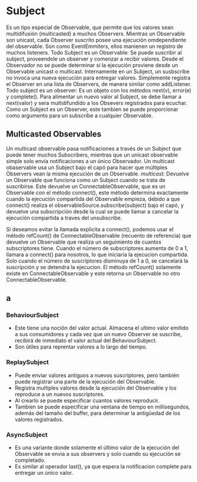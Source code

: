 # Subject

Es un tipo especial de Observable, que permite que los valores sean multidifusión (multicasted) a muchos Observers.
Mientras un Observable son unicast, cada Observer suscrito posee una ejecución omdependiente del observable.
Son como EventEmmiters, ellos manienen un registro de muchos listeners.
Todo Subject es un Observable: Se puede suscribir al subject, proveendole un observer y comenzar a recibir valores. Desde el Observador no se puede determinar si la ejecución proviene desde un Observable
unicast o multicast.
Internamente en un Subject, un susbscribe no invoca una nueva ejecución para entregar valores. Simplemente registra el Observer en una lista de Observers, de manera similar como addListener.
Todo subject es un observer: Es un objeto con los métodos next(v), error(e) y complete().
Para alimentar un nuevo valor al Subject, se debe llamar a next(valor) y sera multidifundido a los Obsevers registrados para ecuchar.
Como un Subject es un Observer, este tambien se puede proporcionar como argumento para un subscribe a cualquier Observable.

## Multicasted Observables

Un multicast observable pasa notificaciones a través de un Subject que puede tener muchos Subscribers, mientras que un unicast observable simple solo envía notificaciones a un único Observador.
Un multicast obaservable usa un Subject bajo el capó para hacer que múltiples Observers vean la misma ejecución de un Observable.
*multicast:* Devuelve un Observable que funciona como un Subject cuando se trata de suscribirse. Este devuelve un ConnectableObservable, que es un Observable con el método connect(), este método determina exactamente cuando la ejecución compartida del Observable empieza, debido a que connect() realiza el observableSource.subscribe(subject) bajo el capó, y devuelve una subscripción desde la cual se puede llamar a cancelar la ejecución compartida a traves del unsubscribe.

Si deseamos evitar la llamada explicita a connect(), podemos usar el método refCount() de ConnectableObservable (recuento de referencia) que devuelve un Observable que realiza un seguimiento de cuantos subscriptores tiene. Cuando el número de subscriptores aumenta de 0 a 1, llamara a connect() para nosotros, lo que iniciaria la ejecucion compartida. Solo cuando el número de suscriptores disminuya de 1 a 0, se cancelará la suscripción y se detendra la ejecucion.
El método refCount() solamente existe en ConnectableObservable y este retorna un Observable no otro ConnectableObservable.

## a

### BehaviourSubject

- Este tiene una noción del valor actual. Almacena el ultimo valor emitido a sus consumidores y cada vez que un nuevo Observer se suscribe, recibirá de inmediato el valor actual del BehaviourSubject.
- Son útiles para reprentar valores a lo largo del tiempo.

### ReplaySubject

- Puede enviar valores antiguos a nuevos suscriptores, pero también puede registrar una parte de la ejecución del Observable.
- Registra multiples valores desde la ejecución del Observable y los reproduce a un nuevos suscriptores.
- Al crearlo se puede especificar cuantos valores reproducir.
- Tambien se puede especificar una ventana de tiempo en millisegundos, además del tamaño del buffer, para determinar la antigüedad de los valores registrados.

### AsyncSubject

- Es una variante donde solamente el último valor de la ejecución del Observable se envia a sus observers y solo cuando su ejecución se completado.
- Es similar al operador last(), ya que espera la notificacion complete para entregar un único valor.